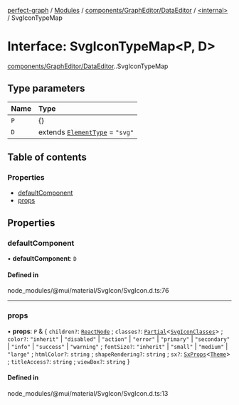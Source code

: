 [perfect-graph](../README.md) / [Modules](../modules.md) / [components/GraphEditor/DataEditor](../modules/components_GraphEditor_DataEditor.md) / [<internal\>](../modules/components_GraphEditor_DataEditor._internal_.md) / SvgIconTypeMap

# Interface: SvgIconTypeMap<P, D\>

[components/GraphEditor/DataEditor](../modules/components_GraphEditor_DataEditor.md).[<internal>](../modules/components_GraphEditor_DataEditor._internal_.md).SvgIconTypeMap

## Type parameters

| Name | Type |
| :------ | :------ |
| `P` | {} |
| `D` | extends [`ElementType`](../modules/components_GraphEditor_DataEditor._internal_.md#elementtype) = ``"svg"`` |

## Table of contents

### Properties

- [defaultComponent](components_GraphEditor_DataEditor._internal_.SvgIconTypeMap.md#defaultcomponent)
- [props](components_GraphEditor_DataEditor._internal_.SvgIconTypeMap.md#props)

## Properties

### defaultComponent

• **defaultComponent**: `D`

#### Defined in

node_modules/@mui/material/SvgIcon/SvgIcon.d.ts:76

___

### props

• **props**: `P` & { `children?`: [`ReactNode`](../modules/components_ClusterNodeContainer._internal_.md#reactnode) ; `classes?`: [`Partial`](../modules/components_ClusterNodeContainer._internal_.md#partial)<[`SvgIconClasses`](components_GraphEditor_DataEditor._internal_.SvgIconClasses.md)\> ; `color?`: ``"inherit"`` \| ``"disabled"`` \| ``"action"`` \| ``"error"`` \| ``"primary"`` \| ``"secondary"`` \| ``"info"`` \| ``"success"`` \| ``"warning"`` ; `fontSize?`: ``"inherit"`` \| ``"small"`` \| ``"medium"`` \| ``"large"`` ; `htmlColor?`: `string` ; `shapeRendering?`: `string` ; `sx?`: [`SxProps`](../modules/components_GraphEditor_DataEditor._internal_.md#sxprops)<[`Theme`](components_GraphEditor_DataEditor._internal_.Theme.md)\> ; `titleAccess?`: `string` ; `viewBox?`: `string`  }

#### Defined in

node_modules/@mui/material/SvgIcon/SvgIcon.d.ts:13
